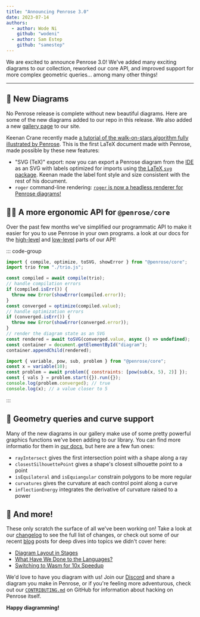 ```yaml
---
title: "Announcing Penrose 3.0"
date: 2023-07-14
authors:
  - author: Wode Ni
    github: "wodeni"
  - author: Sam Estep
    github: "samestep"
---
```


<script setup>
import Author from "../.vitepress/theme/Author.vue";
import registry from "@penrose/examples/dist/registry.js";
import Gallery from '../src/components/GalleryWrapper.vue'
import {useData} from "vitepress"
const examples = ["spectral-graphs/examples/hypercube", "spectral-graphs/examples/hexagonal-lattice", "timeline/penrose", "walk-on-spheres/SignedAngleOutside"]
const trios = [...registry.entries()]
  .filter(([id]) => examples.includes(id))
  .map(([id]) => id);
</script>

<BlogMeta />

We are excited to announce Penrose 3.0! We've added many exciting diagrams to
our collection, reworked our core API, and improved support for more complex
geometric queries... among many other things!

---

## 🎨 New Diagrams

No Penrose release is complete without new beautiful diagrams. Here are some of
the new diagrams added to our repo in this release. We also added a new [gallery
page][] to our site.

<Gallery :trios="trios" />

Keenan Crane recently made [a tutorial of the walk-on-stars algorithm fully
illustrated by Penrose][wost]. This is the first LaTeX document made with
Penrose, made possible by these new features:

- "SVG (TeX)" export: now you can export a Penrose diagram from the [IDE][] as
  an SVG with labels optimized for imports using [the LaTeX `svg`
  package][tex-svg]. Keenan made the label font style and size consistent with
  the rest of his document.
- `roger` command-line rendering: [`roger` is now a headless renderer for Penrose
  diagrams!][roger pr]

## 👩‍💻 A more ergonomic API for `@penrose/core`

Over the past few months we've simplified our programmatic API to make it easier
for you to use Penrose in your own programs. a look at our docs for the
[high-level][language api] and [low-level][optimization api] parts of our API!

::: code-group

```javascript [highlevel.js]
import { compile, optimize, toSVG, showError } from "@penrose/core";
import trio from "./trio.js";

const compiled = await compile(trio);
// handle compilation errors
if (compiled.isErr()) {
  throw new Error(showError(compiled.error));
}
const converged = optimize(compiled.value);
// handle optimization errors
if (converged.isErr()) {
  throw new Error(showError(converged.error));
}
// render the diagram state as an SVG
const rendered = await toSVG(converged.value, async () => undefined);
const container = document.getElementById("diagram");
container.appendChild(rendered);
```

```javascript [lowlevel.js]
import { variable, pow, sub, problem } from "@penrose/core";
const x = variable(10);
const problem = await problem({ constraints: [pow(sub(x, 5), 2)] });
const { vals } = problem.start({}).run({});
console.log(problem.converged); // true
console.log(x); // a value closer to 5
```

:::

## 📐 Geometry queries and curve support

Many of the new diagrams in our gallery make use of some pretty powerful
graphics functions we've been adding to our library. You can find more
informatio for them in [our docs][functions], but here are a few fun ones:

- `rayIntersect` gives the first intersection point with a shape along a ray
- `closestSilhouettePoint` gives a shape's closest silhouette point to a point
- `isEquilateral` and `isEquiangular` constrain polygons to be more regular
- `curvatures` gives the curvature at each control point along a curve
- `inflectionEnergy` integrates the derivative of curvature raised to a power

## 👀 And more!

These only scratch the surface of all we've been working on! Take a look at our
[changelog][] to see the full list of changes, or check out some of our recent
[blog][] posts for deep dives into topics we didn't cover here:

- [Diagram Layout in Stages][blog stages]
- [What Have We Done to the Languages?][blog language]
- [Switching to Wasm for 10x Speedup][blog wasm]

We'd love to have you diagram with us! Join our [Discord][] and share a diagram
you make in Penrose, or if you're feeling more adventurous, check out our
[`CONTRIBUTING.md`][contributing] on GitHub for information about hacking on
Penrose itself.

**Happy diagramming!**

[blog]: /blog
[blog language]: /blog/new-language-features
[blog stages]: /blog/staged-layout
[blog wasm]: /blog/wasm
[changelog]: https://github.com/penrose/penrose/blob/main/CHANGELOG.md#v300-2023-07-14
[contributing]: https://github.com/penrose/penrose/blob/main/CONTRIBUTING.md
[discord]: https://discord.gg/a7VXJU4dfR
[functions]: /docs/ref/style/functions
[gallery page]: /examples
[ide]: pathname:///try/index.html
[language api]: /docs/ref/api
[optimization api]: /docs/ref/optimization-api
[roger pr]: https://github.com/penrose/penrose/pull/1387
[wost]: https://github.com/GeometryCollective/wost-simple
[tex-svg]: https://www.ctan.org/tex-archive/graphics/svg
